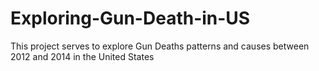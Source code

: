 # Exploring-Gun-Death-in-US
This project serves to explore Gun Deaths patterns and causes between 2012 and 2014 in the United States
